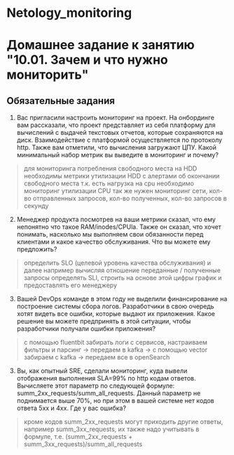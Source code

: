 # Netology_monitoring
# Домашнее задание к занятию "10.01. Зачем и что нужно мониторить"

## Обязательные задания

1. Вас пригласили настроить мониторинг на проект. На онбординге вам рассказали, что проект представляет из себя 
платформу для вычислений с выдачей текстовых отчетов, которые сохраняются на диск. Взаимодействие с платформой 
осуществляется по протоколу http. Также вам отметили, что вычисления загружают ЦПУ. Какой минимальный набор метрик вы
выведите в мониторинг и почему?

>   для мониторинга потребления свободного места на HDD необходимы метрики утилизации HDD с алертами об окончании свободного места
>   т.к. есть нагрузка на cpu необходимо мониторинг утилизации CPU
>   так же нужен мониторинг сети, кол-во отправленных запросов, кол-во полученных, кол-во запросов в секунду

2. Менеджер продукта посмотрев на ваши метрики сказал, что ему непонятно что такое RAM/inodes/CPUla. Также он сказал, 
что хочет понимать, насколько мы выполняем свои обязанности перед клиентами и какое качество обслуживания. Что вы 
можете ему предложить?

>   определить SLO (целевой уровень качества обслуживания) и далее например вычисляя отношение переданные / полученные запросы определять SLI, строить на основе этой цифры график и предоставлять его менеджеру

3. Вашей DevOps команде в этом году не выделили финансирование на построение системы сбора логов. Разработчики в свою 
очередь хотят видеть все ошибки, которые выдают их приложения. Какое решение вы можете предпринять в этой ситуации, 
чтобы разработчики получали ошибки приложения?

> с помощью fluentbit забирать логи с сервисов, настраиваем фильтры и парсинг -> передаем в kafka -> с помощью vector забираем с kafka -> передаем все в openSearch  

3. Вы, как опытный SRE, сделали мониторинг, куда вывели отображения выполнения SLA=99% по http кодам ответов. 
Вычисляете этот параметр по следующей формуле: summ_2xx_requests/summ_all_requests. Данный параметр не поднимается выше 
70%, но при этом в вашей системе нет кодов ответа 5xx и 4xx. Где у вас ошибка?

>   кроме кодов summ_2xx_requests могут приходить другие ответы, например summ_3xx_requests, их также надо учитывать в формуле, т.е. (summ_2xx_requests + summ_3xx_requests)/summ_all_requests
